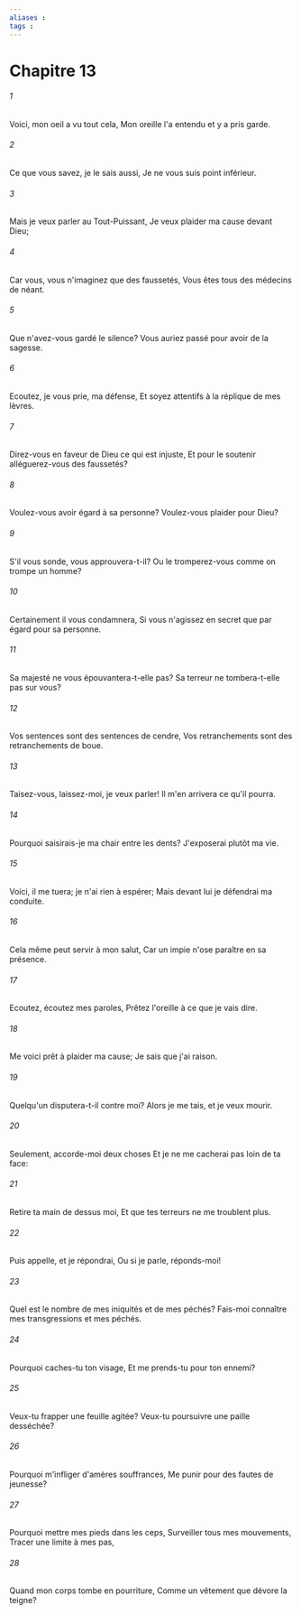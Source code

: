```yaml
---
aliases : 
tags : 
---
```


# Chapitre 13

###### 1
Voici, mon oeil a vu tout cela, Mon oreille l'a entendu et y a pris garde.
###### 2
Ce que vous savez, je le sais aussi, Je ne vous suis point inférieur.
###### 3
Mais je veux parler au Tout-Puissant, Je veux plaider ma cause devant Dieu;
###### 4
Car vous, vous n'imaginez que des faussetés, Vous êtes tous des médecins de néant.
###### 5
Que n'avez-vous gardé le silence? Vous auriez passé pour avoir de la sagesse.
###### 6
Ecoutez, je vous prie, ma défense, Et soyez attentifs à la réplique de mes lèvres.
###### 7
Direz-vous en faveur de Dieu ce qui est injuste, Et pour le soutenir alléguerez-vous des faussetés?
###### 8
Voulez-vous avoir égard à sa personne? Voulez-vous plaider pour Dieu?
###### 9
S'il vous sonde, vous approuvera-t-il? Ou le tromperez-vous comme on trompe un homme?
###### 10
Certainement il vous condamnera, Si vous n'agissez en secret que par égard pour sa personne.
###### 11
Sa majesté ne vous épouvantera-t-elle pas? Sa terreur ne tombera-t-elle pas sur vous?
###### 12
Vos sentences sont des sentences de cendre, Vos retranchements sont des retranchements de boue.
###### 13
Taisez-vous, laissez-moi, je veux parler! Il m'en arrivera ce qu'il pourra.
###### 14
Pourquoi saisirais-je ma chair entre les dents? J'exposerai plutôt ma vie.
###### 15
Voici, il me tuera; je n'ai rien à espérer; Mais devant lui je défendrai ma conduite.
###### 16
Cela même peut servir à mon salut, Car un impie n'ose paraître en sa présence.
###### 17
Ecoutez, écoutez mes paroles, Prêtez l'oreille à ce que je vais dire.
###### 18
Me voici prêt à plaider ma cause; Je sais que j'ai raison.
###### 19
Quelqu'un disputera-t-il contre moi? Alors je me tais, et je veux mourir.
###### 20
Seulement, accorde-moi deux choses Et je ne me cacherai pas loin de ta face:
###### 21
Retire ta main de dessus moi, Et que tes terreurs ne me troublent plus.
###### 22
Puis appelle, et je répondrai, Ou si je parle, réponds-moi!
###### 23
Quel est le nombre de mes iniquités et de mes péchés? Fais-moi connaître mes transgressions et mes péchés.
###### 24
Pourquoi caches-tu ton visage, Et me prends-tu pour ton ennemi?
###### 25
Veux-tu frapper une feuille agitée? Veux-tu poursuivre une paille desséchée?
###### 26
Pourquoi m'infliger d'amères souffrances, Me punir pour des fautes de jeunesse?
###### 27
Pourquoi mettre mes pieds dans les ceps, Surveiller tous mes mouvements, Tracer une limite à mes pas,
###### 28
Quand mon corps tombe en pourriture, Comme un vêtement que dévore la teigne?
